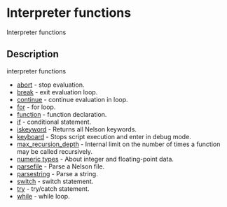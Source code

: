 # Interpreter functions

Interpreter functions

## Description

interpreter functions

- [abort](abort.md) - stop evaluation.
- [break](break.md) - exit evaluation loop.
- [continue](continue.md) - continue evaluation in loop.
- [for](for.md) - for loop.
- [function](function.md) - function declaration.
- [if](if.md) - conditional statement.
- [iskeyword](iskeyword.md) - Returns all Nelson keywords.
- [keyboard](keyboard.md) - Stops script execution and enter in debug mode.
- [max_recursion_depth](max_recursion_depth.md) - Internal limit on the number of times a function may be called recursively.
- [numeric types](numeric_types.md) - About integer and floating-point data.
- [parsefile](parsefile.md) - Parse a Nelson file.
- [parsestring](parsestring.md) - Parse a string.
- [switch](switch.md) - switch statement.
- [try](try.md) - try/catch statement.
- [while](while.md) - while loop.
